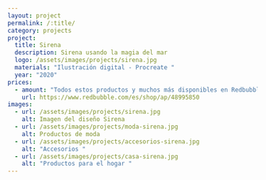 ```yaml
---
layout: project
permalink: /:title/
category: projects
project:
  title: Sirena
  description: Sirena usando la magia del mar
  logo: /assets/images/projects/sirena.jpg
  materials: "Ilustración digital - Procreate "
  year: "2020"
prices:
  - amount: "Todos estos productos y muchos más disponibles en Redbubble "
    url: https://www.redbubble.com/es/shop/ap/48995850
images:
  - url: /assets/images/projects/sirena.jpg
    alt: Imagen del diseño Sirena
  - url: /assets/images/projects/moda-sirena.jpg
    alt: Productos de moda
  - url: /assets/images/projects/accesorios-sirena.jpg
    alt: "Accesorios "
  - url: /assets/images/projects/casa-sirena.jpg
    alt: "Productos para el hogar "
---
```

